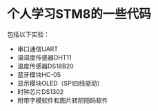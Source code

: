# 个人学习STM8的一些代码

包括以下实验：

- 串口通信UART
- 温湿度传感器DHT11
- 温度传感器DS18B20
- 蓝牙模块HC-05
- 显示模块OLED（SPI四线驱动）
- 时钟芯片DS1302
- 附带字模软件和图片转阴阳码软件